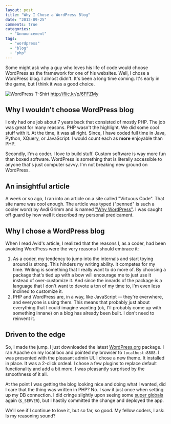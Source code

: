 ```yaml
---
layout: post
title: "Why I Chose a WordPress Blog"
date: "2012-09-25"
comments: true
categories:
  - "Announcement"
tags:
  - "wordpress"
  - "blog"
  - "php"
---
```


Some might ask why a guy who loves his life of code would choose WordPress as the framework for one of his websites. Well, I chose a WordPress blog. I almost didn't. It's been a long time coming. It's early in the game, but I think it was a good choice.

![WordPress T-Shirt](http://i.imgur.com/Z9HMK.jpg)
http://flic.kr/p/6FFZMy

<!--more-->

## Why I wouldn't choose WordPress blog

I only had one job about 7 years back that consisted of mostly PHP. The job was great for many reasons. PHP wasn't the highlight. We did some cool stuff with it. At the time, it was all right. Since, I have coded full time in Java, Python, XQuery, or JavaScript. I would count each as **more** enjoyable than PHP.

Secondly, I'm a coder. I love to build stuff. Custom software is way more fun than boxed software. WordPress is something that is literally accessible to anyone that's just computer savvy. I'm not breaking new ground on WordPress.

## An insightful article

A week or so ago, I ran into an article on a site called "Virtuous Code". That site name was cool enough. The article was typed ("penned" is such a cooler word) by Avdi Grimm and is named ["Why WordPress"](http://devblog.avdi.org/2012/08/09/why-wordpress/). I was caught off guard by how well it described my personal predicament.

## Why I chose a WordPress blog

When I read Avid's article, I realized that the reasons I, as a coder, had been avoiding WordPress were the very reasons I should embrace it:

1. As a coder, my tendency to jump into the internals and start toying around is strong. This hinders my writing ability. It competes for my time. Writing is something that I really want to do more of. By choosing a package that's tied up with a bow will encourage me to just use it instead of over-customize it. And since the innards of the package is a language that I don't want to devote a ton of my time to, I'm even less inclined to customize it.
2. PHP and WordPress are, in a way, like JavaScript -- they're everwhere, and everyone is using them. This means that probably just about everything that I could imagine wanting (ok, I'll probably come up with something innane) on a blog has already been built. I don't need to reinvent it.

## Driven to the edge

So, I made the jump. I just downloaded the latest [WordPress.org](http:://wordpress.org) package. I ran Apache on my local box and pointed my browser to `localhost:8888`. I was presented with the pleasant admin UI. I chose a new theme. It installed in place. It was a 2-click ordeal. I chose a few plugins to replace default functionality and add a bit more. I was pleasantly surprised by the smoothness of it all.

At the point I was getting the blog looking nice and doing what I wanted, did I care that the thing was written in PHP? No. I saw it just once when setting up my DB connection. I did cringe slightly upon seeing some [super globals](http://php.net/manual/en/language.variables.superglobals.php) again (`$_SERVER`), but I hastily committed the change and deployed the app.

We'll see if I continue to love it, but so far, so good. My fellow coders, I ask: Is my reasoning sound?

